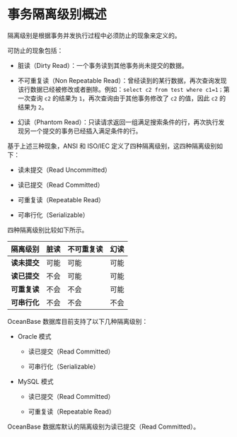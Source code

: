 事务隔离级别概述 
=============================

隔离级别是根据事务并发执行过程中必须防止的现象来定义的。

可防止的现象包括：

* 脏读（Dirty Read）：一个事务读到其他事务尚未提交的数据。

  

* 不可重复读（Non Repeatable Read）：曾经读到的某行数据，再次查询发现该行数据已经被修改或者删除。例如：`select c2 from test where c1=1；`第一次查询 `c2` 的结果为 `1`，再次查询由于其他事务修改了 `c2` 的值，因此 `c2` 的结果为 `2`。

  

* 幻读（Phantom Read）：只读请求返回一组满足搜索条件的行，再次执行发现另一个提交的事务已经插入满足条件的行。

  




基于上述三种现象，ANSI 和 ISO/IEC 定义了四种隔离级别，这四种隔离级别如下：

* 读未提交（Read Uncommitted）

  

* 读已提交（Read Committed）

  

* 可重复读（Repeatable Read）

  

* 可串行化（Serializable）

  




四种隔离级别比较如下所示。


|   隔离级别   | 脏读 | 不可重复读 | 幻读 |
|----------|----|-------|----|
| **读未提交** | 可能 | 可能    | 可能 |
| **读已提交** | 不会 | 可能    | 可能 |
| **可重复读** | 不会 | 不会    | 可能 |
| **可串行化** | 不会 | 不会    | 不会 |



OceanBase 数据库目前支持了以下几种隔离级别：

* Oracle 模式

  * 读已提交（Read Committed）

    
  
  * 可串行化（Serializable）

    
  

  

* MySQL 模式

  * 读已提交（Read Committed）

    
  
  * 可重复读（Repeatable Read）

    
  

  




OceanBase 数据库默认的隔离级别为读已提交（Read Committed）。

